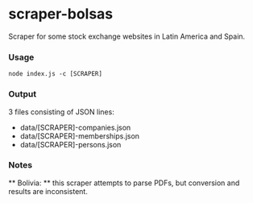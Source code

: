 # scraper-bolsas

Scraper for some stock exchange websites in Latin America and Spain.

### Usage

    node index.js -c [SCRAPER]

### Output

3 files consisting of JSON lines:

*  data/[SCRAPER]-companies.json
*  data/[SCRAPER]-memberships.json
*  data/[SCRAPER]-persons.json

### Notes

** Bolivia: ** this scraper attempts to parse PDFs, but conversion and results are inconsistent.

